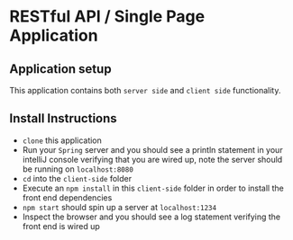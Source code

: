 # RESTful API / Single Page Application

## Application setup

This application contains both `server side` and `client side` functionality.

## Install Instructions

- `clone` this application
- Run your `Spring` server and you should see a println statement in your intelliJ console verifying that you are wired up, note the server should be running on `localhost:8080`
- `cd` into the `client-side` folder
- Execute an `npm install` in this `client-side` folder in order to install the front end dependencies
- `npm start` should spin up a server at `localhost:1234`
- Inspect the browser and you should see a log statement verifying the front end is wired up
